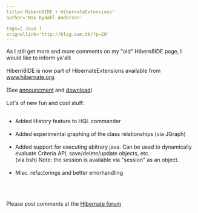 ```yaml
---
title='Hibern8IDE + HibernateExtensions'
author='Max Rydahl Andersen'

tags=[ Java ]
orignallink='http://blog.xam.dk/?p=20'
---
```

<div>
<p>As I still get more and more comments on my "old" Hibern8IDE page, I would like to inform ya'all:<br><br>
Hibern8IDE is now part of HibernateExtensions available from <a href="http://www.hibernate.org">www.hibernate.org</a>. <br><br>
(See <a href="http://forum.hibernate.org/viewtopic.php?t=924926">announcment</a> and <a href="http://www.hibernate.org/6.html">download</a>)<br><br>
Lot's of new fun and cool stuff:<br></p>
<ul>
<br><li>Added History feature to HQL commander</li>
<br><li>Added experimental graphing of the class relationships (via JGraph)</li>
<br><li>Added support for executing abitrary java. Can be used to dynamically<br>
  evaluate Criteria API, save/delete/update objects, etc.<br>
  (via bsh) Note: the session is available via "session" as an object.</li>
<br><li>Misc. refactorings and better errorhandling</li>
<br>
</ul>
<br><br>
Please post comments at the <a href="http://forum.hibernate.org/viewtopic.php?t=924926">Hibernate forum</a>
</div>
